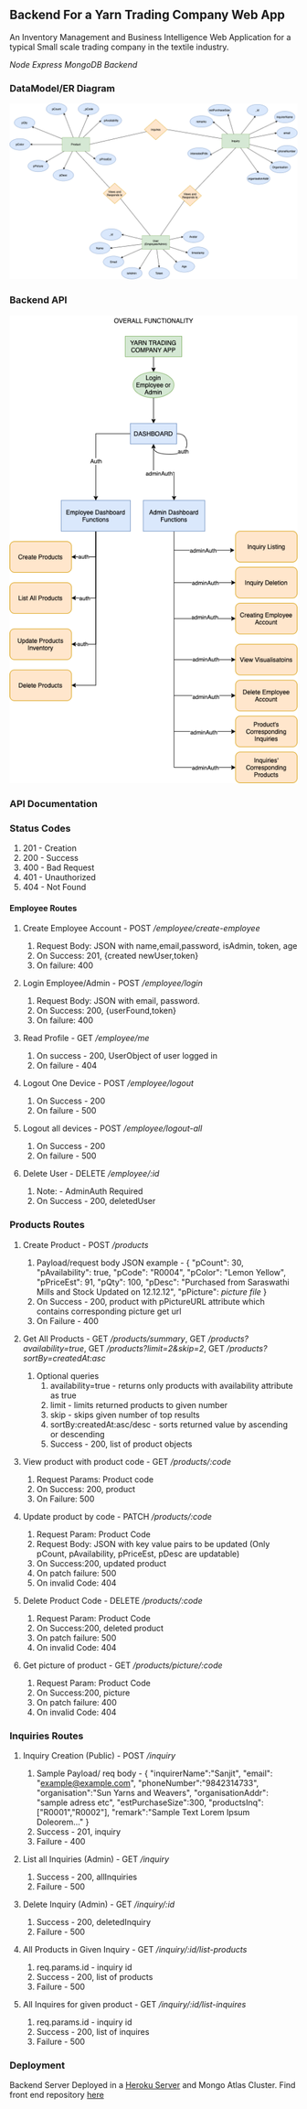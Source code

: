 ## Backend For a Yarn Trading Company Web App

An Inventory Management and Business Intelligence Web Application for a typical Small scale trading company in the textile industry.

*Node Express MongoDB Backend*

### DataModel/ER Diagram

![er](./public/img/backend-er.png)

### Backend API

![api-flow](./public/img/backend-api.png)

### API Documentation

### Status Codes

1. 201 - Creation
2. 200 - Success
3. 400 - Bad Request
4. 401 - Unauthorized
5. 404 - Not Found

#### Employee Routes

1. Create Employee Account - POST */employee/create-employee*
   1. Request Body: JSON with name,email,password, isAdmin, token, age
   2. On Success: 201, {created newUser,token}
   3. On failure: 400

2. Login Employee/Admin - POST */employee/login*
   1. Request Body: JSON with email, password.
   2. On Success: 200, {userFound,token}
   3. On failure: 400

3. Read Profile - GET */employee/me*
    1. On success - 200, UserObject of user logged in
    2. On failure - 404

4. Logout One Device - POST */employee/logout*
   1.  On Success - 200
   2.  On failure - 500

5. Logout all devices - POST */employee/logout-all*
   1.  On Success - 200
   2.  On failure - 500

6. Delete User - DELETE */employee/:id*
   1. Note: - AdminAuth Required
   2. On Success - 200, deletedUser

### Products Routes

1. Create Product - POST */products*
   1. Payload/request body JSON example - {
        "pCount": 30,
        "pAvailability": true,
        "pCode": "R0004",
        "pColor": "Lemon Yellow",
        "pPriceEst": 91,
        "pQty": 100,
        "pDesc": "Purchased from Saraswathi Mills and Stock Updated on 12.12.12",
        "pPicture": *picture file*
    }
    2. On Success - 200, product with pPictureURL attribute which contains corresponding picture get url
    3. On Failure - 400

2. Get All Products - GET */products/summary*, GET */products?availability=true*, GET */products?limit=2&skip=2*, GET */products?sortBy=createdAt:asc*
   1. Optional queries
      1. availability=true - returns only products with availability attribute as true
      2. limit - limits returned products to given number
      3. skip - skips given number of top results
      4. sortBy:createdAt:asc/desc - sorts returned value by ascending or descending
      5. Success - 200, list of product objects

3. View product with product code - GET */products/:code*
    1. Request Params: Product code
    2. On Success: 200, product
    3. On Failure: 500

4. Update product by code - PATCH */products/:code*

   1. Request Param: Product Code
   2. Request Body: JSON with key value pairs to be updated (Only pCount, pAvailability, pPriceEst, pDesc are updatable)
   3. On Success:200, updated product
   4. On patch failure: 500
   5. On invalid Code: 404

5. Delete Product Code - DELETE */products/:code*
   1. Request Param: Product Code
   2. On Success:200, deleted product
   3. On patch failure: 500
   4. On invalid Code: 404

6. Get picture of product - GET */products/picture/:code*
   1. Request Param: Product Code
   2. On Success:200, picture
   3. On patch failure: 400
   4. On invalid Code: 404

### Inquiries Routes

1. Inquiry Creation (Public) - POST */inquiry*
   1. Sample Payload/ req body - {
    "inquirerName":"Sanjit",
    "email": "example@example.com",
    "phoneNumber":"9842314733",
    "organisation":"Sun Yarns and Weavers",
    "organisationAddr": "sample adress etc",
    "estPurchaseSize":300,
    "productsInq": ["R0001","R0002"],
    "remark":"Sample Text Lorem Ipsum Doleorem..."
}
    2. Success - 201, inquiry
    3. Failure - 400

2. List all Inquiries (Admin) - GET */inquiry*
   1. Success - 200, allInquiries
   2. Failure - 500

3. Delete Inquiry (Admin) - GET */inquiry/:id*
   1. Success - 200, deletedInquiry
   2. Failure - 500

4. All Products in Given Inquiry - GET */inquiry/:id/list-products*
   1. req.params.id - inquiry id
   2. Success - 200, list of products
   3. Failure - 500

5. All Inquires for given product - GET */inquiry/:id/list-inquires*
   1. req.params.id - inquiry id
   2. Success - 200, list of inquires
   3. Failure - 500


### Deployment

Backend Server Deployed in a [Heroku Server](https://sanjit-yarn-trading-backend.herokuapp.com) and Mongo Atlas Cluster.
Find front end repository [here](https://github.com/sanjitk7/yarnTradingCompanyFrontendv1)